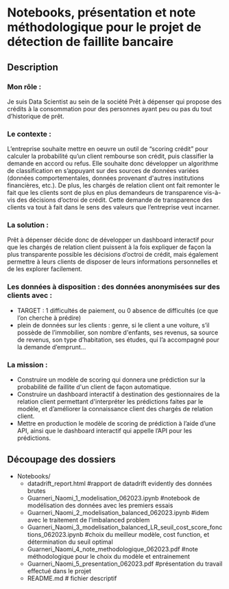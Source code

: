 # Notebooks, présentation et note méthodologique pour le projet de détection de faillite bancaire

## Description
### Mon rôle : 
Je suis Data Scientist au sein de la société Prêt à dépenser qui propose des crédits à la consommation pour des personnes ayant peu ou pas du tout d’historique de prêt.
### Le contexte : 
L’entreprise souhaite mettre en oeuvre un outil de “scoring crédit” pour calculer la probabilité qu’un client rembourse son crédit, puis classifier la demande en accord ou refus. Elle souhaite donc développer un algorithme de classification en s’appuyant sur des sources de données variées (données comportementales, données provenant d'autres institutions financières, etc.). De plus, les chargés de relation client ont fait remonter le fait que les clients sont de plus en plus demandeurs de transparence vis-à-vis des décisions d’octroi de crédit. Cette demande de transparence des clients va tout à fait dans le sens des valeurs que l’entreprise veut incarner.
### La solution : 
Prêt à dépenser décide donc de développer un dashboard interactif pour que les chargés de relation client puissent à la fois expliquer de façon la plus transparente possible les décisions d’octroi de crédit, mais également permettre à leurs clients de disposer de leurs informations personnelles et de les explorer facilement.

### Les données à disposition : des données anonymisées sur des clients avec :
- TARGET : 1 difficultés de paiement, ou 0 absence de difficultés (ce que l’on
cherche à prédire)
- plein de données sur les clients : genre, si le client a une voiture, s’il possède de
l’immobilier, son nombre d'enfants, ses revenus, sa source de revenus, son type
d’habitation, ses études, qui l’a accompagné pour la demande d’emprunt…

### La mission :
- Construire un modèle de scoring qui donnera une prédiction sur la probabilité de
faillite d'un client de façon automatique.
- Construire un dashboard interactif à destination des gestionnaires de la relation
client permettant d'interpréter les prédictions faites par le modèle, et
d’améliorer la connaissance client des chargés de relation client.
- Mettre en production le modèle de scoring de prédiction à l’aide d’une API, ainsi
que le dashboard interactif qui appelle l’API pour les prédictions.

## Découpage des dossiers
- Notebooks/  
  - datadrift_report.html #rapport de datadrift evidently des données brutes
  - Guarneri_Naomi_1_modelisation_062023.ipynb #notebook de modélisation des données avec les premiers essais
  - Guarneri_Naomi_2_modelisation_balanced_062023.ipynb #idem avec le traitement de l'imbalanced problem
  - Guarneri_Naomi_3_modelisation_balanced_LR_seuil_cost_score_fonctions_062023.ipynb #choix du meilleur modèle, cost function, et détermination du seuil optimal
  - Guarneri_Naomi_4_note_methodologique_062023.pdf #note méthodologique pour le choix du modèle et entrainement
  - Guarneri_Naomi_5_presentation_062023.pdf #présentation du travail effectué dans le projet
  - README.md # fichier descriptif
